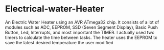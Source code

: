 # Electrical-water-Heater
An Electric Water Heater using an AVR ATmega32 chip. It consists of a lot of modules such as ADC, EEPROM, SSD (Seven Segment Display), Basic Push Button, Led, Interrupts, and most important the TIMER. I actually used two timers to calculate the time between tasks. The heater uses the EEPROM to save the latest desired temperature the user modified
